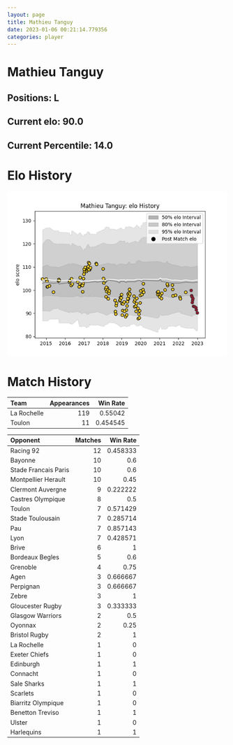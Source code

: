 ```yaml
---  
layout: page  
title: Mathieu Tanguy  
date: 2023-01-06 00:21:14.779356  
categories: player  
---
```

# Mathieu Tanguy

## Positions: L

## Current elo: 90.0

## Current Percentile: 14.0

# Elo History


![elo history](history_MathieuTanguy.png)
# Match History


| Team        |   Appearances |   Win Rate |
|:------------|--------------:|-----------:|
| La Rochelle |           119 |   0.55042  |
| Toulon      |            11 |   0.454545 |

| Opponent             |   Matches |   Win Rate |
|:---------------------|----------:|-----------:|
| Racing 92            |        12 |   0.458333 |
| Bayonne              |        10 |   0.6      |
| Stade Francais Paris |        10 |   0.6      |
| Montpellier Herault  |        10 |   0.45     |
| Clermont Auvergne    |         9 |   0.222222 |
| Castres Olympique    |         8 |   0.5      |
| Toulon               |         7 |   0.571429 |
| Stade Toulousain     |         7 |   0.285714 |
| Pau                  |         7 |   0.857143 |
| Lyon                 |         7 |   0.428571 |
| Brive                |         6 |   1        |
| Bordeaux Begles      |         5 |   0.6      |
| Grenoble             |         4 |   0.75     |
| Agen                 |         3 |   0.666667 |
| Perpignan            |         3 |   0.666667 |
| Zebre                |         3 |   1        |
| Gloucester Rugby     |         3 |   0.333333 |
| Glasgow Warriors     |         2 |   0.5      |
| Oyonnax              |         2 |   0.25     |
| Bristol Rugby        |         2 |   1        |
| La Rochelle          |         1 |   0        |
| Exeter Chiefs        |         1 |   0        |
| Edinburgh            |         1 |   1        |
| Connacht             |         1 |   0        |
| Sale Sharks          |         1 |   1        |
| Scarlets             |         1 |   0        |
| Biarritz Olympique   |         1 |   0        |
| Benetton Treviso     |         1 |   1        |
| Ulster               |         1 |   0        |
| Harlequins           |         1 |   1        |